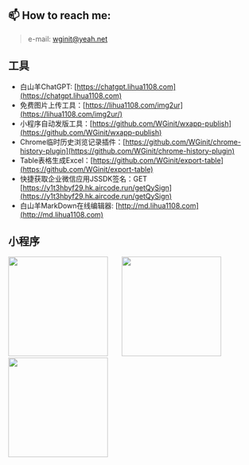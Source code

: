 
##  📫 How to reach me: 
> e-mail: wginit@yeah.net
>

## 工具
+ 白山羊ChatGPT: [https://chatgpt.lihua1108.com](https://chatgpt.lihua1108.com)
+ 免费图片上传工具：[https://lihua1108.com/img2ur](https://lihua1108.com/img2ur/)
+ 小程序自动发版工具：[https://github.com/WGinit/wxapp-publish](https://github.com/WGinit/wxapp-publish)
+ Chrome临时历史浏览记录插件：[https://github.com/WGinit/chrome-history-plugin](https://github.com/WGinit/chrome-history-plugin)
+ Table表格生成Excel：[https://github.com/WGinit/export-table](https://github.com/WGinit/export-table)
+ 快捷获取企业微信应用JSSDK签名：GET [https://y1t3hbyf29.hk.aircode.run/getQySign](https://y1t3hbyf29.hk.aircode.run/getQySign)
+ 白山羊MarkDown在线编辑器: [http://md.lihua1108.com](http://md.lihua1108.com)

## 小程序
<div align=left>
<img src="https://i.imgur.com/DGijaX5.jpg"  width="200" /> &nbsp; &nbsp; &nbsp; 
<img src="https://i.imgur.com/LMk1JAa.jpg"  width="200" /> &nbsp; &nbsp; &nbsp; 
<img src="https://i.imgur.com/3mSVlko.jpg"  width="200" /> 
</div>

<!--
## 汇总

![](https://github-readme-stats.vercel.app/api?username=wginit&show_icons=true&locale=cn)
-->




<!--
**WGinit/WGinit** is a ✨ _special_ ✨ repository because its `README.md` (this file) appears on your GitHub profile.

Here are some ideas to get you started:

- 🔭 I’m currently working on ...
- 🌱 I’m currently learning ...
- 👯 I’m looking to collaborate on ...
- 🤔 I’m looking for help with ...
- 💬 Ask me about ...
- 📫 How to reach me: ...
- 😄 Pronouns: ...
- ⚡ Fun fact: ...
-->
